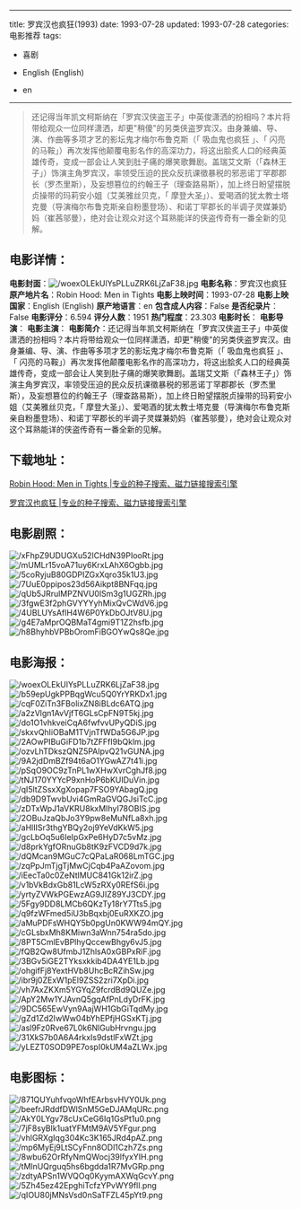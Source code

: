 
---
title: 罗宾汉也疯狂(1993)
date: 1993-07-28
updated: 1993-07-28
categories: 电影推荐
tags:
- 喜剧

- English (English)
- en
---


> 还记得当年凯文柯斯纳在「罗宾汉侠盗王子」中英俊潇洒的扮相吗？本片将带给观众一位同样潇洒，却更"稍傻"的另类侠盗罗宾汉。由身兼编、导、演、作曲等多项才艺的影坛鬼才梅尔布鲁克斯（「 吸血鬼也疯狂 」、「 闪亮的马鞍」）再次发挥他颠覆电影名作的高深功力，将这出脍炙人口的经典英雄传奇，变成一部会让人笑到肚子痛的爆笑歌舞剧。盖瑞艾文斯（「森林王子」）饰演主角罗宾汉，率领受压迫的民众反抗课徵暴税的邪恶诺丁罕郡郡长（罗杰里斯），及妄想篡位的约翰王子（理查路易斯），加上终日盼望摆脱贞操带的玛莉安小姐（艾美雅丝贝克，「 摩登大圣」）、爱喝酒的犹太教士塔克曼（导演梅尔布鲁克斯亲自粉墨登场）、和诺丁罕郡长的半调子灵媒兼奶妈（崔茜邬曼），绝对会让观众对这个耳熟能详的侠盗传奇有一番全新的见解。

## **电影详情**：

**电影封面**：<img src="https://image.tmdb.org/t/p/w200/woexOLEkUlYsPLLuZRK6LjZaF38.jpg" alt="/woexOLEkUlYsPLLuZRK6LjZaF38.jpg" title="/woexOLEkUlYsPLLuZRK6LjZaF38.jpg">
**电影名称**：罗宾汉也疯狂
**原产地片名**：Robin Hood: Men in Tights
**电影上映时间**：1993-07-28
**电影上映国家**：English (English)
**原产地语言**：en
**包含成人内容**：False
**是否纪录片**：False
**电影评分**：6.594
**评分人数**：1951
**热门程度**：23.303
**电影时长**：
**电影导演**：
**电影主演**：
**电影简介**：还记得当年凯文柯斯纳在「罗宾汉侠盗王子」中英俊潇洒的扮相吗？本片将带给观众一位同样潇洒，却更"稍傻"的另类侠盗罗宾汉。由身兼编、导、演、作曲等多项才艺的影坛鬼才梅尔布鲁克斯（「 吸血鬼也疯狂 」、「 闪亮的马鞍」）再次发挥他颠覆电影名作的高深功力，将这出脍炙人口的经典英雄传奇，变成一部会让人笑到肚子痛的爆笑歌舞剧。盖瑞艾文斯（「森林王子」）饰演主角罗宾汉，率领受压迫的民众反抗课徵暴税的邪恶诺丁罕郡郡长（罗杰里斯），及妄想篡位的约翰王子（理查路易斯），加上终日盼望摆脱贞操带的玛莉安小姐（艾美雅丝贝克，「 摩登大圣」）、爱喝酒的犹太教士塔克曼（导演梅尔布鲁克斯亲自粉墨登场）、和诺丁罕郡长的半调子灵媒兼奶妈（崔茜邬曼），绝对会让观众对这个耳熟能详的侠盗传奇有一番全新的见解。

## **下载地址**：
[Robin Hood: Men in Tights |专业的种子搜索、磁力链接搜索引擎](https://movie.amd794.com:2083/?search=Robin%20Hood%3A%20Men%20in%20Tights&ordering=&mode=match_phrase&page_size=10&page=1)

[罗宾汉也疯狂 |专业的种子搜索、磁力链接搜索引擎](https://movie.amd794.com:2083/?search=%E7%BD%97%E5%AE%BE%E6%B1%89%E4%B9%9F%E7%96%AF%E7%8B%82&ordering=&mode=match_phrase&page_size=10&page=1)
 

## **电影剧照**：
<img src="https://image.tmdb.org/t/p/original/xFhpZ9UDUGXu52lCHdN39PIooRt.jpg" alt="/xFhpZ9UDUGXu52lCHdN39PIooRt.jpg" title="/xFhpZ9UDUGXu52lCHdN39PIooRt.jpg"><img src="https://image.tmdb.org/t/p/original/mUMLr15voA71uy6KrxLAhX6Ogbb.jpg" alt="/mUMLr15voA71uy6KrxLAhX6Ogbb.jpg" title="/mUMLr15voA71uy6KrxLAhX6Ogbb.jpg"><img src="https://image.tmdb.org/t/p/original/5coRyjuB80GDPIZGxXqro35k1U3.jpg" alt="/5coRyjuB80GDPIZGxXqro35k1U3.jpg" title="/5coRyjuB80GDPIZGxXqro35k1U3.jpg"><img src="https://image.tmdb.org/t/p/original/7UuE0ppipos23d56Aikpt8BNFqq.jpg" alt="/7UuE0ppipos23d56Aikpt8BNFqq.jpg" title="/7UuE0ppipos23d56Aikpt8BNFqq.jpg"><img src="https://image.tmdb.org/t/p/original/qUb5JRrulMPZNVU0lSm3g1UGZRh.jpg" alt="/qUb5JRrulMPZNVU0lSm3g1UGZRh.jpg" title="/qUb5JRrulMPZNVU0lSm3g1UGZRh.jpg"><img src="https://image.tmdb.org/t/p/original/3fgwE3f2phGVYYYyhMixQvCWdV6.jpg" alt="/3fgwE3f2phGVYYYyhMixQvCWdV6.jpg" title="/3fgwE3f2phGVYYYyhMixQvCWdV6.jpg"><img src="https://image.tmdb.org/t/p/original/4UBLUYsAflH4W6P0YkDbOJtV8U.jpg" alt="/4UBLUYsAflH4W6P0YkDbOJtV8U.jpg" title="/4UBLUYsAflH4W6P0YkDbOJtV8U.jpg"><img src="https://image.tmdb.org/t/p/original/g4E7aMprOQBMaT4gmi9T1Z2hsfb.jpg" alt="/g4E7aMprOQBMaT4gmi9T1Z2hsfb.jpg" title="/g4E7aMprOQBMaT4gmi9T1Z2hsfb.jpg"><img src="https://image.tmdb.org/t/p/original/h8BhyhbVPBbOromFiBGOYwQs8Qe.jpg" alt="/h8BhyhbVPBbOromFiBGOYwQs8Qe.jpg" title="/h8BhyhbVPBbOromFiBGOYwQs8Qe.jpg">

## **电影海报**：
<img src="https://image.tmdb.org/t/p/original/woexOLEkUlYsPLLuZRK6LjZaF38.jpg" alt="/woexOLEkUlYsPLLuZRK6LjZaF38.jpg" title="/woexOLEkUlYsPLLuZRK6LjZaF38.jpg"><img src="https://image.tmdb.org/t/p/original/b59epUgkPPBqgWcu5Q0YrYRKDx1.jpg" alt="/b59epUgkPPBqgWcu5Q0YrYRKDx1.jpg" title="/b59epUgkPPBqgWcu5Q0YrYRKDx1.jpg"><img src="https://image.tmdb.org/t/p/original/cqF0ZiTn3FBolixZN8iBLdc6ATQ.jpg" alt="/cqF0ZiTn3FBolixZN8iBLdc6ATQ.jpg" title="/cqF0ZiTn3FBolixZN8iBLdc6ATQ.jpg"><img src="https://image.tmdb.org/t/p/original/a2zVlgn1AvVjfT6GLsCpFN9T5kj.jpg" alt="/a2zVlgn1AvVjfT6GLsCpFN9T5kj.jpg" title="/a2zVlgn1AvVjfT6GLsCpFN9T5kj.jpg"><img src="https://image.tmdb.org/t/p/original/do1O1vhkveiCqA6fwfvvUPyQDiS.jpg" alt="/do1O1vhkveiCqA6fwfvvUPyQDiS.jpg" title="/do1O1vhkveiCqA6fwfvvUPyQDiS.jpg"><img src="https://image.tmdb.org/t/p/original/skxvQhIiOBaM1TVjnTfWDa5G6JP.jpg" alt="/skxvQhIiOBaM1TVjnTfWDa5G6JP.jpg" title="/skxvQhIiOBaM1TVjnTfWDa5G6JP.jpg"><img src="https://image.tmdb.org/t/p/original/2AOwPIBuGiFD1b7tZFFfI9bQklm.jpg" alt="/2AOwPIBuGiFD1b7tZFFfI9bQklm.jpg" title="/2AOwPIBuGiFD1b7tZFFfI9bQklm.jpg"><img src="https://image.tmdb.org/t/p/original/ozvLhTDkszQNZ5PAIpvQ21vGUNA.jpg" alt="/ozvLhTDkszQNZ5PAIpvQ21vGUNA.jpg" title="/ozvLhTDkszQNZ5PAIpvQ21vGUNA.jpg"><img src="https://image.tmdb.org/t/p/original/9A2jdDmBZf94t6aO1YGwAZ7t41i.jpg" alt="/9A2jdDmBZf94t6aO1YGwAZ7t41i.jpg" title="/9A2jdDmBZf94t6aO1YGwAZ7t41i.jpg"><img src="https://image.tmdb.org/t/p/original/pSqO9OC9zTnPL1wXHwXvrCghJf8.jpg" alt="/pSqO9OC9zTnPL1wXHwXvrCghJf8.jpg" title="/pSqO9OC9zTnPL1wXHwXvrCghJf8.jpg"><img src="https://image.tmdb.org/t/p/original/tNJ170YYYcP9xnHoP6bKUIDuVin.jpg" alt="/tNJ170YYYcP9xnHoP6bKUIDuVin.jpg" title="/tNJ170YYYcP9xnHoP6bKUIDuVin.jpg"><img src="https://image.tmdb.org/t/p/original/qI5ltZSsxXgXopap7FSO9YAbagQ.jpg" alt="/qI5ltZSsxXgXopap7FSO9YAbagQ.jpg" title="/qI5ltZSsxXgXopap7FSO9YAbagQ.jpg"><img src="https://image.tmdb.org/t/p/original/db9D9TwvbUvi4GmRaGVQGJsiTcC.jpg" alt="/db9D9TwvbUvi4GmRaGVQGJsiTcC.jpg" title="/db9D9TwvbUvi4GmRaGVQGJsiTcC.jpg"><img src="https://image.tmdb.org/t/p/original/zDTxWpJ1aVKRU8kxMIhyI78OBIS.jpg" alt="/zDTxWpJ1aVKRU8kxMIhyI78OBIS.jpg" title="/zDTxWpJ1aVKRU8kxMIhyI78OBIS.jpg"><img src="https://image.tmdb.org/t/p/original/2OBuJzaQbJo3Y9pw8eMuNfLa8xh.jpg" alt="/2OBuJzaQbJo3Y9pw8eMuNfLa8xh.jpg" title="/2OBuJzaQbJo3Y9pw8eMuNfLa8xh.jpg"><img src="https://image.tmdb.org/t/p/original/aHlIISr3thgYBQy2oj9YeVdKkW5.jpg" alt="/aHlIISr3thgYBQy2oj9YeVdKkW5.jpg" title="/aHlIISr3thgYBQy2oj9YeVdKkW5.jpg"><img src="https://image.tmdb.org/t/p/original/gcLbOq5u6IeIpGxPe6HyD7c5vMz.jpg" alt="/gcLbOq5u6IeIpGxPe6HyD7c5vMz.jpg" title="/gcLbOq5u6IeIpGxPe6HyD7c5vMz.jpg"><img src="https://image.tmdb.org/t/p/original/d8prkYgfORnuGb8tK9zFVCD9d7k.jpg" alt="/d8prkYgfORnuGb8tK9zFVCD9d7k.jpg" title="/d8prkYgfORnuGb8tK9zFVCD9d7k.jpg"><img src="https://image.tmdb.org/t/p/original/dQMcan9MGuC7cQPaLaR068LmTGC.jpg" alt="/dQMcan9MGuC7cQPaLaR068LmTGC.jpg" title="/dQMcan9MGuC7cQPaLaR068LmTGC.jpg"><img src="https://image.tmdb.org/t/p/original/zqPpJmTjgTjMwCjCqb4PaAZovom.jpg" alt="/zqPpJmTjgTjMwCjCqb4PaAZovom.jpg" title="/zqPpJmTjgTjMwCjCqb4PaAZovom.jpg"><img src="https://image.tmdb.org/t/p/original/iEecTa0c0ZeNtlMUC841Gk12irZ.jpg" alt="/iEecTa0c0ZeNtlMUC841Gk12irZ.jpg" title="/iEecTa0c0ZeNtlMUC841Gk12irZ.jpg"><img src="https://image.tmdb.org/t/p/original/v1bVkBdxGb81LcW5zRXy0REfS6i.jpg" alt="/v1bVkBdxGb81LcW5zRXy0REfS6i.jpg" title="/v1bVkBdxGb81LcW5zRXy0REfS6i.jpg"><img src="https://image.tmdb.org/t/p/original/yrtyZVWkPGEwzAG9JIZ89YJ3CDY.jpg" alt="/yrtyZVWkPGEwzAG9JIZ89YJ3CDY.jpg" title="/yrtyZVWkPGEwzAG9JIZ89YJ3CDY.jpg"><img src="https://image.tmdb.org/t/p/original/5Fgy9DD8LMCb6QKzTy18rY7Tts5.jpg" alt="/5Fgy9DD8LMCb6QKzTy18rY7Tts5.jpg" title="/5Fgy9DD8LMCb6QKzTy18rY7Tts5.jpg"><img src="https://image.tmdb.org/t/p/original/q9fzWFmed5iU3bBqxbj0EuRXKZO.jpg" alt="/q9fzWFmed5iU3bBqxbj0EuRXKZO.jpg" title="/q9fzWFmed5iU3bBqxbj0EuRXKZO.jpg"><img src="https://image.tmdb.org/t/p/original/aMuPDFsWHQY5b0pgUn0KWW94mQY.jpg" alt="/aMuPDFsWHQY5b0pgUn0KWW94mQY.jpg" title="/aMuPDFsWHQY5b0pgUn0KWW94mQY.jpg"><img src="https://image.tmdb.org/t/p/original/cGLsbxMh8KMiwn3aWnn754ra5do.jpg" alt="/cGLsbxMh8KMiwn3aWnn754ra5do.jpg" title="/cGLsbxMh8KMiwn3aWnn754ra5do.jpg"><img src="https://image.tmdb.org/t/p/original/8PT5CmlEvBPlhyQccewBhgy6vJ5.jpg" alt="/8PT5CmlEvBPlhyQccewBhgy6vJ5.jpg" title="/8PT5CmlEvBPlhyQccewBhgy6vJ5.jpg"><img src="https://image.tmdb.org/t/p/original/fQB2Qw8UfmbJ1ZhlsA0xGBPxRiF.jpg" alt="/fQB2Qw8UfmbJ1ZhlsA0xGBPxRiF.jpg" title="/fQB2Qw8UfmbJ1ZhlsA0xGBPxRiF.jpg"><img src="https://image.tmdb.org/t/p/original/3BGv5iGE2TYksxkkib4DA4YE1Lb.jpg" alt="/3BGv5iGE2TYksxkkib4DA4YE1Lb.jpg" title="/3BGv5iGE2TYksxkkib4DA4YE1Lb.jpg"><img src="https://image.tmdb.org/t/p/original/ohgifFj8YextHVb8UhcBcRZihSw.jpg" alt="/ohgifFj8YextHVb8UhcBcRZihSw.jpg" title="/ohgifFj8YextHVb8UhcBcRZihSw.jpg"><img src="https://image.tmdb.org/t/p/original/ibr9j0ZExW1pEl9ZSS2zri7XpDi.jpg" alt="/ibr9j0ZExW1pEl9ZSS2zri7XpDi.jpg" title="/ibr9j0ZExW1pEl9ZSS2zri7XpDi.jpg"><img src="https://image.tmdb.org/t/p/original/vh7AxZKXm5YGYqZ9fcrdBd9QUZe.jpg" alt="/vh7AxZKXm5YGYqZ9fcrdBd9QUZe.jpg" title="/vh7AxZKXm5YGYqZ9fcrdBd9QUZe.jpg"><img src="https://image.tmdb.org/t/p/original/ApY2Mw1YJAvnQ5gqAfPnLdyDrFK.jpg" alt="/ApY2Mw1YJAvnQ5gqAfPnLdyDrFK.jpg" title="/ApY2Mw1YJAvnQ5gqAfPnLdyDrFK.jpg"><img src="https://image.tmdb.org/t/p/original/9DC565EwVyn9AajWH1GbGiTqdMy.jpg" alt="/9DC565EwVyn9AajWH1GbGiTqdMy.jpg" title="/9DC565EwVyn9AajWH1GbGiTqdMy.jpg"><img src="https://image.tmdb.org/t/p/original/gZd1Zd2IwWw04bYhEPfjHGSxKTj.jpg" alt="/gZd1Zd2IwWw04bYhEPfjHGSxKTj.jpg" title="/gZd1Zd2IwWw04bYhEPfjHGSxKTj.jpg"><img src="https://image.tmdb.org/t/p/original/asl9Fz0Rve67L0k6NlGubHrvngu.jpg" alt="/asl9Fz0Rve67L0k6NlGubHrvngu.jpg" title="/asl9Fz0Rve67L0k6NlGubHrvngu.jpg"><img src="https://image.tmdb.org/t/p/original/31XkS7b0A6A4rkxIs9dstlFxWZt.jpg" alt="/31XkS7b0A6A4rkxIs9dstlFxWZt.jpg" title="/31XkS7b0A6A4rkxIs9dstlFxWZt.jpg"><img src="https://image.tmdb.org/t/p/original/yLEZT0SOD9PE7ospI0kUM4aZLWx.jpg" alt="/yLEZT0SOD9PE7ospI0kUM4aZLWx.jpg" title="/yLEZT0SOD9PE7ospI0kUM4aZLWx.jpg">

## **电影图标**：
<img src="https://image.tmdb.org/t/p/original/871QUYuhfvqoWhfEArbsvHVY0Uk.png" alt="/871QUYuhfvqoWhfEArbsvHVY0Uk.png" title="/871QUYuhfvqoWhfEArbsvHVY0Uk.png"><img src="https://image.tmdb.org/t/p/original/beefrJRddfDWlSnM5GeDJAMqURc.png" alt="/beefrJRddfDWlSnM5GeDJAMqURc.png" title="/beefrJRddfDWlSnM5GeDJAMqURc.png"><img src="https://image.tmdb.org/t/p/original/AkY0LYgv78cUxCeG6Iq1GsPt1u0.png" alt="/AkY0LYgv78cUxCeG6Iq1GsPt1u0.png" title="/AkY0LYgv78cUxCeG6Iq1GsPt1u0.png"><img src="https://image.tmdb.org/t/p/original/7jF8syBlk1uatYFMtM9AV5YFgur.png" alt="/7jF8syBlk1uatYFMtM9AV5YFgur.png" title="/7jF8syBlk1uatYFMtM9AV5YFgur.png"><img src="https://image.tmdb.org/t/p/original/vhlGRXgIqg304Kc3K165JRd4pAZ.png" alt="/vhlGRXgIqg304Kc3K165JRd4pAZ.png" title="/vhlGRXgIqg304Kc3K165JRd4pAZ.png"><img src="https://image.tmdb.org/t/p/original/mp6MyEj9LtSCyFnn8ODl1Czh7Zs.png" alt="/mp6MyEj9LtSCyFnn8ODl1Czh7Zs.png" title="/mp6MyEj9LtSCyFnn8ODl1Czh7Zs.png"><img src="https://image.tmdb.org/t/p/original/8wbu62OrRfyNmQWocj39lfyxYIH.png" alt="/8wbu62OrRfyNmQWocj39lfyxYIH.png" title="/8wbu62OrRfyNmQWocj39lfyxYIH.png"><img src="https://image.tmdb.org/t/p/original/tMlnUQrguq5hs6bgdda1R7MvGRp.png" alt="/tMlnUQrguq5hs6bgdda1R7MvGRp.png" title="/tMlnUQrguq5hs6bgdda1R7MvGRp.png"><img src="https://image.tmdb.org/t/p/original/zdtyAPSn1WVQOq0KyymAXWqGcvY.png" alt="/zdtyAPSn1WVQOq0KyymAXWqGcvY.png" title="/zdtyAPSn1WVQOq0KyymAXWqGcvY.png"><img src="https://image.tmdb.org/t/p/original/5Zh45ez42EpghiTcfzYPvWY9fll.png" alt="/5Zh45ez42EpghiTcfzYPvWY9fll.png" title="/5Zh45ez42EpghiTcfzYPvWY9fll.png"><img src="https://image.tmdb.org/t/p/original/qIOU80jMNsVsd0nSaTFZL45pYt9.png" alt="/qIOU80jMNsVsd0nSaTFZL45pYt9.png" title="/qIOU80jMNsVsd0nSaTFZL45pYt9.png">
